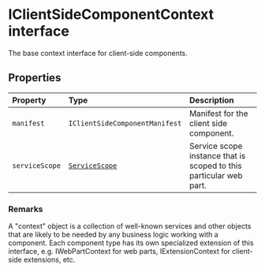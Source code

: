# IClientSideComponentContext interface







The base context interface for client-side components.




## Properties

| Property	   | Type	| Description|
|:-------------|:-------|:-----------|
|`manifest`      | `IClientSideComponentManifest` | Manifest for the client side component. |
|`serviceScope`      | [`ServiceScope`](../../sp-core-library.api/class/servicescope.md) | Service scope instance that is scoped to this particular web part. |






### Remarks

A "context" object is a collection of well-known services and other objects that are likely to be needed by any business logic working with a component. Each component type has its own specialized extension of this interface, e.g. IWebPartContext for web parts, IExtensionContext for client-side extensions, etc.

